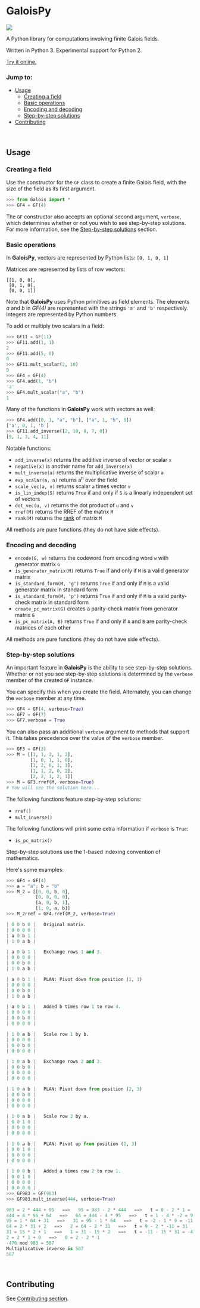 GaloisPy
===================

<img src='https://travis-ci.org/enjmiah/GaloisPy.svg?branch=master' />

A Python library for computations involving finite Galois fields.

Written in Python 3.  Experimental support for Python 2.

[Try it online.](https://repl.it/COuf/3)



### Jump to:

+ [Usage](#usage)
  + [Creating a field](#creating-a-field)
  + [Basic operations](#basic-operations)
  + [Encoding and decoding](#encoding-and-decoding)
  + [Step-by-step solutions](#step-by-step-solutions)
+ [Contributing](#contributing)



<br>

Usage
-------------------

### Creating a field

Use the constructor for the `GF` class to create a finite Galois field, with the size of the field as its first argument.

```python
>>> from Galois import *
>>> GF4 = GF(4)
```

The `GF` constructor also accepts an optional second argument, `verbose`, which determines whether or not you wish to see step-by-step solutions.  For more information, see the [Step-by-step solutions](#step-by-step-solutions) section.



### Basic operations

In **GaloisPy**, vectors are represented by Python lists: `[0, 1, 0, 1]`

Matrices are represented by lists of row vectors:

```
[[1, 0, 0],
 [0, 1, 0],
 [0, 0, 1]]
```

Note that **GaloisPy** uses Python primitives as field elements.  The elements *a*
and *b* in *GF(4)* are represented with the strings `'a'` and `'b'`
respectively.  Integers are represented by Python numbers.

To add or multiply two scalars in a field:
```python
>>> GF11 = GF(11)
>>> GF11.add(1, 1)
2
>>> GF11.add(5, 6)
0
>>> GF11.mult_scalar(2, 10)
9
>>> GF4 = GF(4)
>>> GF4.add(1, "b")
'a'
>>> GF4.mult_scalar("a", "b")
1
```

Many of the functions in **GaloisPy** work with vectors as well:

```python
>>> GF4.add([0, 1, "a", "b"], ["a", 1, "b", 0])
['a', 0, 1, 'b']
>>> GF11.add_inverse([2, 10, 8, 7, 0])
[9, 1, 3, 4, 11]
```

Notable functions:
+ `add_inverse(x)` returns the additive inverse of vector or scalar `x`
+ `negative(x)` is another name for `add_inverse(x)`
+ `mult_inverse(a)` returns the multiplicative inverse of scalar `a`
+ `exp_scalar(a, n)` returns a<sup>n</sup> over the field
+ `scale_vec(a, v)` returns scalar `a` times vector `v`
+ `is_lin_indep(S)` returns `True` if and only if `S` is a linearly independent set of vectors
+ `dot_vec(u, v)` returns the dot product of `u` and `v`
+ `rref(M)` returns the RREF of the matrix `M`
+ `rank(M)` returns the [rank](http://en.wikipedia.org/wiki/Rank_%28linear_algebra%29) of matrix `M`

All methods are pure functions (they do not have side effects).



### Encoding and decoding

+ `encode(G, w)` returns the codeword from encoding word `w` with generator matrix `G`
+ `is_generator_matrix(M)` returns `True` if and only if `M` is a valid generator matrix
+ `is_standard_form(M, 'g')` returns `True` if and only if `M` is a valid generator matrix in standard form
+ `is_standard_form(M, 'p')` returns `True` if and only if `M` is a valid parity-check matrix in standard form
+ `create_pc_matrix(G)` creates a parity-check matrix from generator matrix `G`
+ `is_pc_matrix(A, B)` returns `True` if and only if `A` and `B` are parity-check matrices of each other

All methods are pure functions (they do not have side effects).



### Step-by-step solutions

An important feature in **GaloisPy** is the ability to see step-by-step solutions.  Whether or not you see step-by-step solutions is determined by the `verbose` member of the created `GF` instance.

You can specify this when you create the field.  Alternately, you can change the `verbose` member at any time.

```python
>>> GF4 = GF(4, verbose=True)
>>> GF7 = GF(7)
>>> GF7.verbose = True
```

You can also pass an additional `verbose` argument to methods that support it.
This takes precedence over the value of the `verbose` member.

```python
>>> GF3 = GF(3)
>>> M = [[1, 1, 2, 1, 2],
         [1, 0, 1, 1, 0],
         [1, 2, 0, 1, 1],
         [1, 1, 2, 0, 2],
         [2, 2, 1, 2, 1]]
>>> M = GF3.rref(M, verbose=True)
# You will see the solution here...
```

The following functions feature step-by-step solutions:

+ `rref()`
+ `mult_inverse()`

The following functions will print some extra information if `verbose` is
`True`:

+ `is_pc_matrix()`

Step-by-step solutions use the 1-based indexing convention of mathematics.

Here's some examples:

```python
>>> GF4 = GF(4)
>>> a = "a"; b = "b"
>>> M_2 = [[0, 0, b, 0],
           [0, 0, 0, 0],
           [a, 0, b, 1],
           [1, 0, a, b]]
>>> M_2rref = GF4.rref(M_2, verbose=True)

| 0 0 b 0 |   Original matrix.
| 0 0 0 0 |
| a 0 b 1 |
| 1 0 a b |

| a 0 b 1 |   Exchange rows 1 and 3.
| 0 0 0 0 |
| 0 0 b 0 |
| 1 0 a b |

| a 0 b 1 |   PLAN: Pivot down from position (1, 1)
| 0 0 0 0 |
| 0 0 b 0 |
| 1 0 a b |

| a 0 b 1 |   Added b times row 1 to row 4.
| 0 0 0 0 |
| 0 0 b 0 |
| 0 0 0 0 |

| 1 0 a b |   Scale row 1 by b.
| 0 0 0 0 |
| 0 0 b 0 |
| 0 0 0 0 |

| 1 0 a b |   Exchange rows 2 and 3.
| 0 0 b 0 |
| 0 0 0 0 |
| 0 0 0 0 |

| 1 0 a b |   PLAN: Pivot down from position (2, 3)
| 0 0 b 0 |
| 0 0 0 0 |
| 0 0 0 0 |

| 1 0 a b |   Scale row 2 by a.
| 0 0 1 0 |
| 0 0 0 0 |
| 0 0 0 0 |

| 1 0 a b |   PLAN: Pivot up from position (2, 3)
| 0 0 1 0 |
| 0 0 0 0 |
| 0 0 0 0 |

| 1 0 0 b |   Added a times row 2 to row 1.
| 0 0 1 0 |
| 0 0 0 0 |
| 0 0 0 0 |
>>> GF983 = GF(983)
>>> GF983.mult_inverse(444, verbose=True)

983 = 2 * 444 + 95   ==>   95 = 983 - 2 * 444   ==>   t = 0 - 2 * 1 = -2
444 = 4 * 95 + 64   ==>   64 = 444 - 4 * 95   ==>   t = 1 - 4 * -2 = 9
95 = 1 * 64 + 31   ==>   31 = 95 - 1 * 64   ==>   t = -2 - 1 * 9 = -11
64 = 2 * 31 + 2   ==>   2 = 64 - 2 * 31   ==>   t = 9 - 2 * -11 = 31
31 = 15 * 2 + 1   ==>   1 = 31 - 15 * 2   ==>   t = -11 - 15 * 31 = -476
2 = 2 * 1 + 0   ==>   0 = 2 - 2 * 1
-476 mod 983 = 507
Multiplicative inverse is 507
507
```



<br>

Contributing
-------------------

See [Contributing section](CONTRIBUTING.md).
